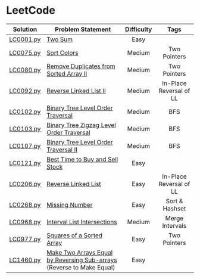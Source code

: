 # LeetCode

|  Solution   | Problem Statement                                                       | Difficulty |          Tags           |
|:-----------:|-------------------------------------------------------------------------|:----------:|:-----------------------:|
| [LC0001.py] | [Two Sum]                                                               |    Easy    |                         |
| [LC0075.py] | [Sort Colors]                                                           |   Medium   |      Two Pointers       |
| [LC0080.py] | [Remove Duplicates from Sorted Array II]                                |   Medium   |      Two Pointers       |
| [LC0092.py] | [Reverse Linked List II]                                                |   Medium   | In-Place Reversal of LL |
| [LC0102.py] | [Binary Tree Level Order Traversal]                                     |   Medium   |           BFS           |
| [LC0103.py] | [Binary Tree Zigzag Level Order Traversal]                              |   Medium   |           BFS           |
| [LC0107.py] | [Binary Tree Level Order Traversal II]                                  |   Medium   |           BFS           |
| [LC0121.py] | [Best Time to Buy and Sell Stock]                                       |    Easy    |                         |
| [LC0206.py] | [Reverse Linked List]                                                   |    Easy    | In-Place Reversal of LL |
| [LC0268.py] | [Missing Number]                                                        |    Easy    |     Sort & Hashset      |
| [LC0968.py] | [Interval List Intersections]                                           |   Medium   |     Merge Intervals     |
| [LC0977.py] | [Squares of a Sorted Array]                                             |    Easy    |      Two Pointers       |
| [LC1460.py] | [Make Two Arrays Equal by Reversing Sub-arrays] (Reverse to Make Equal) |    Easy    |                         |

[//]: # (Solutions)

[LC0001.py]: Solutions/LC0001.py?ts=4
[Two Sum]: https://leetcode.com/problems/two-sum/

[LC0075.py]: Solutions/LC0075.py?ts=4
[Sort Colors]: https://leetcode.com/problems/sort-colors/

[LC0080.py]: Solutions/LC0080.py?ts=4
[Remove Duplicates from Sorted Array II]: https://leetcode.com/problems/remove-duplicates-from-sorted-array-ii/

[LC0092.py]: Solutions/LC0092.py?ts=4
[Reverse Linked List II]: https://leetcode.com/problems/reverse-linked-list-ii/

[LC0102.py]: Solutions/LC0102.py?ts=4
[Binary Tree Level Order Traversal]: https://leetcode.com/problems/binary-tree-level-order-traversal/

[LC0103.py]: Solutions/LC0103.py?ts=4
[Binary Tree Zigzag Level Order Traversal]: https://leetcode.com/problems/binary-tree-zigzag-level-order-traversal/

[LC0107.py]: Solutions/LC0107.py?ts=4
[Binary Tree Level Order Traversal II]: https://leetcode.com/problems/binary-tree-level-order-traversal-ii/

[LC0121.py]: Solutions/LC0121.py?ts=4
[Best Time to Buy and Sell Stock]: https://leetcode.com/problems/best-time-to-buy-and-sell-stock/

[LC0206.py]: Solutions/LC0206.py?ts=4
[Reverse Linked List]: https://leetcode.com/problems/reverse-linked-list/

[LC0268.py]: Solutions/LC0268.py?ts=4
[Missing Number]: https://leetcode.com/problems/missing-number/

[LC0968.py]: Solutions/LC0968.py?ts=4
[Interval List Intersections]: https://leetcode.com/problems/interval-list-intersections/

[LC0977.py]: Solutions/LC0977.py?ts=4
[Squares of a Sorted Array]: https://leetcode.com/problems/squares-of-a-sorted-array/

[LC1460.py]: Solutions/LC1460.py?ts=4
[Make Two Arrays Equal by Reversing Sub-arrays]: https://leetcode.com/problems/make-two-arrays-equal-by-reversing-sub-arrays/